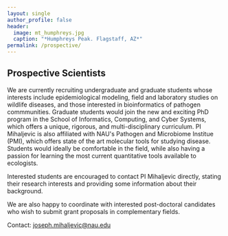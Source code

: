 ```yaml
---
layout: single
author_profile: false
header:
  image: mt_humphreys.jpg
  caption: "*Humphreys Peak. Flagstaff, AZ*" 
permalink: /prospective/
---
```


## Prospective Scientists

We are currently recruiting undergraduate and graduate students whose interests include epidemiological modeling, field and laboratory studies on wildlife diseases, and those interested in bioinformatics of pathogen commmunities. Graduate students would join the new and exciting PhD program in the School of Informatics, Computing, and Cyber Systems, which offers a unique, rigorous, and multi-disciplinary curriculum. PI Mihaljevic is also affiliated with NAU's Pathogen and Microbiome Institue (PMI), which offers state of the art molecular tools for studying disease. Students would ideally be comfortable in the field, while also having a passion for learning the most current quantitative tools available to ecologists. 

Interested students are encouraged to contact PI Mihaljevic directly, stating their research interests and providing some information about their background.

We are also happy to coordinate with interested post-doctoral candidates who wish to submit grant proposals in complementary fields. 

Contact: joseph.mihaljevic@nau.edu
